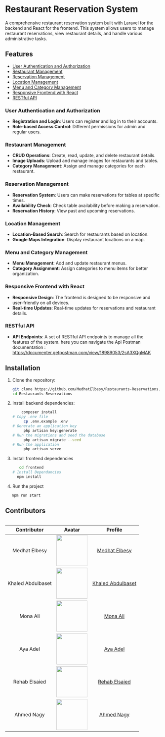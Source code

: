 # Restaurant Reservation System

A comprehensive restaurant reservation system built with Laravel for the backend and React for the frontend. This system allows users to manage restaurant reservations, view restaurant details, and handle various administrative tasks.

## Features

- [User Authentication and Authorization](#user-authentication-and-authorization)
- [Restaurant Management](#restaurant-management)
- [Reservation Management](#reservation-management)
- [Location Management](#location-management)
- [Menu and Category Management](#menu-and-category-management)
- [Responsive Frontend with React](#responsive-frontend-with-react)
- [RESTful API](#restful-api)

### User Authentication and Authorization
- **Registration and Login**: Users can register and log in to their accounts.
- **Role-based Access Control**: Different permissions for admin and regular users.

### Restaurant Management
- **CRUD Operations**: Create, read, update, and delete restaurant details.
- **Image Uploads**: Upload and manage images for restaurants and tables.
- **Category Management**: Assign and manage categories for each restaurant.

### Reservation Management
- **Reservation System**: Users can make reservations for tables at specific times.
- **Availability Check**: Check table availability before making a reservation.
- **Reservation History**: View past and upcoming reservations.

### Location Management
- **Location-Based Search**: Search for restaurants based on location.
- **Google Maps Integration**: Display restaurant locations on a map.

### Menu and Category Management
- **Menu Management**: Add and update restaurant menus.
- **Category Assignment**: Assign categories to menu items for better organization.

### Responsive Frontend with React
- **Responsive Design**: The frontend is designed to be responsive and user-friendly on all devices.
- **Real-time Updates**: Real-time updates for reservations and restaurant details.

### RESTful API
- **API Endpoints**: A set of RESTful API endpoints to manage all the features of the system.
here you can navigate the Api Postman documentation : https://documenter.getpostman.com/view/18989053/2sA3XQgMAK 

## Installation

1. Clone the repository:
   ```bash
   git clone https://github.com/MedhatElbesy/Restaurants-Reservations.git
   cd Restaurants-Reservations

2. Install backend dependencies:
   ```bash
       composer install
   # Copy .env file
        cp .env.example .env
   # Generate an application key
        php artisan key:generate
   # Run the migrations and seed the database
        php artisan migrate --seed
   # Run the application
        php artisan serve

3. Install frontend dependencies     
    ```bash
       cd frontend
    # Install Dependancies
      npm install
   ```
4. Run the project
```bash
   npm run start
```
## Contributors

   <div style="display: flex; justify-content: center; width: 100%;">
     <table style="width: 100%; max-width: 800px; text-align: center;">
       <thead>
         <tr>
           <th>Contributor</th>
           <th>Avatar</th>
           <th>Profile</th>
         </tr>
       </thead>
       <tbody>
         <tr>
           <td>Medhat Elbesy</td>
           <td><img src="https://avatars.githubusercontent.com/u/152287116?v=4" width="100" height="100"></td>
           <td><a href="https://github.com/MedhatElbesy">Medhat Elbesy</a></td>
         </tr>
         <tr>
           <td>Khaled Abdulbaset</td>
           <td><img src="https://avatars.githubusercontent.com/u/69148186?v=4" width="100" height="100"></td>
           <td><a href="https://github.com/Khaled-Abdelbaset">Khaled Abdulbaset</a></td>
         </tr>
         <tr>
           <td>Mona Ali</td>
           <td><img src="https://avatars.githubusercontent.com/u/96702708?v=4" width="100" height="100"></td>
           <td><a href="https://github.com/Mona-Ali-Mostafa98">Mona Ali</a></td>
         </tr>
         <tr>
           <td>Aya Adel</td>
           <td><img src="https://avatars.githubusercontent.com/u/156436119?v=4" width="100" height="100"></td>
           <td><a href="https://github.com/ayaadel1346">Aya Adel</a></td>
         </tr>
         <tr>
           <td>Rehab Elsaied</td>
           <td><img src="https://avatars.githubusercontent.com/u/69490304?v=4" width="100" height="100"></td>
           <td><a href="https://github.com/Rehab5">Rehab Elsaied</a></td>
         </tr>
         <tr>
           <td>Ahmed Nagy</td>
           <td><img src="https://avatars.githubusercontent.com/u/116142339?v=4" width="100" height="100"></td>
           <td><a href="https://github.com/Blitz576">Ahmed Nagy</a></td>
         </tr>
       </tbody>
     </table>
   </div>
   


